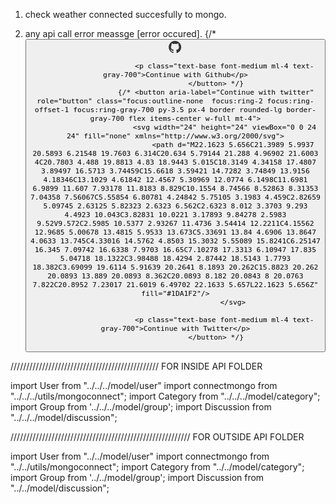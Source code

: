 1. check weather connected succesfully to mongo.
2. any api call error meassge [error occured].
{/* <button aria-label="Continue with github" role="button" class="focus:outline-none  focus:ring-2 focus:ring-offset-1 focus:ring-gray-700 py-3.5 px-4 border rounded-lg border-gray-700 flex items-center w-full mt-4">
                              <svg width="21" height="20" viewBox="0 0 21 20" fill="none" xmlns="http://www.w3.org/2000/svg">
                                  <path d="M10.1543 0C4.6293 0 0.154298 4.475 0.154298 10C0.153164 12.0993 0.813112 14.1456 2.04051 15.8487C3.26792 17.5517 5.00044 18.8251 6.9923 19.488C7.4923 19.575 7.6793 19.275 7.6793 19.012C7.6793 18.775 7.6663 17.988 7.6663 17.15C5.1543 17.613 4.5043 16.538 4.3043 15.975C4.1913 15.687 3.7043 14.8 3.2793 14.562C2.9293 14.375 2.4293 13.912 3.2663 13.9C4.0543 13.887 4.6163 14.625 4.8043 14.925C5.7043 16.437 7.1423 16.012 7.7163 15.75C7.8043 15.1 8.0663 14.663 8.3543 14.413C6.1293 14.163 3.8043 13.3 3.8043 9.475C3.8043 8.387 4.1913 7.488 4.8293 6.787C4.7293 6.537 4.3793 5.512 4.9293 4.137C4.9293 4.137 5.7663 3.875 7.6793 5.163C8.49336 4.93706 9.33447 4.82334 10.1793 4.825C11.0293 4.825 11.8793 4.937 12.6793 5.162C14.5913 3.862 15.4293 4.138 15.4293 4.138C15.9793 5.513 15.6293 6.538 15.5293 6.788C16.1663 7.488 16.5543 8.375 16.5543 9.475C16.5543 13.313 14.2173 14.163 11.9923 14.413C12.3543 14.725 12.6673 15.325 12.6673 16.263C12.6673 17.6 12.6543 18.675 12.6543 19.013C12.6543 19.275 12.8423 19.587 13.3423 19.487C15.3273 18.8168 17.0522 17.541 18.2742 15.8392C19.4962 14.1373 20.1537 12.0951 20.1543 10C20.1543 4.475 15.6793 0 10.1543 0Z" fill="#333333"/>
                                  </svg>
                                  
                              <p class="text-base font-medium ml-4 text-gray-700">Continue with Github</p>
                          </button> */}
                          {/* <button aria-label="Continue with twitter" role="button" class="focus:outline-none  focus:ring-2 focus:ring-offset-1 focus:ring-gray-700 py-3.5 px-4 border rounded-lg border-gray-700 flex items-center w-full mt-4">
                              <svg width="24" height="24" viewBox="0 0 24 24" fill="none" xmlns="http://www.w3.org/2000/svg">
                                  <path d="M22.1623 5.656C21.3989 5.9937 20.5893 6.21548 19.7603 6.314C20.634 5.79144 21.288 4.96902 21.6003 4C20.7803 4.488 19.8813 4.83 18.9443 5.015C18.3149 4.34158 17.4807 3.89497 16.5713 3.74459C15.6618 3.59421 14.7282 3.74849 13.9156 4.18346C13.1029 4.61842 12.4567 5.30969 12.0774 6.1498C11.6981 6.9899 11.607 7.93178 11.8183 8.829C10.1554 8.74566 8.52863 8.31353 7.04358 7.56067C5.55854 6.80781 4.24842 5.75105 3.1983 4.459C2.82659 5.09745 2.63125 5.82323 2.6323 6.562C2.6323 8.012 3.3703 9.293 4.4923 10.043C3.82831 10.0221 3.17893 9.84278 2.5983 9.52V9.572C2.5985 10.5377 2.93267 11.4736 3.54414 12.2211C4.15562 12.9685 5.00678 13.4815 5.9533 13.673C5.33691 13.84 4.6906 13.8647 4.0633 13.745C4.33016 14.5762 4.8503 15.3032 5.55089 15.8241C6.25147 16.345 7.09742 16.6338 7.9703 16.65C7.10278 17.3313 6.10947 17.835 5.04718 18.1322C3.98488 18.4294 2.87442 18.5143 1.7793 18.382C3.69099 19.6114 5.91639 20.2641 8.1893 20.262C15.8823 20.262 20.0893 13.889 20.0893 8.362C20.0893 8.182 20.0843 8 20.0763 7.822C20.8952 7.23017 21.6019 6.49702 22.1633 5.657L22.1623 5.656Z" fill="#1DA1F2"/>
                                  </svg>
                                  
                              <p class="text-base font-medium ml-4 text-gray-700">Continue with Twitter</p>
                          </button> */}

///////////////////////////////////////////////
FOR INSIDE API FOLDER

import User from "../../../model/user"
import connectmongo from "../../../utils/mongoconnect";
import Category from "../../../model/category";
import Group from '../../../model/group';
import Discussion from "../../../model/discussion";


/////////////////////////////////////////////////////////
FOR OUTSIDE API FOLDER

import User from "../../model/user"
import connectmongo from "../../utils/mongoconnect";
import Category from "../../model/category";
import Group from '../../model/group';
import Discussion from "../../model/discussion";